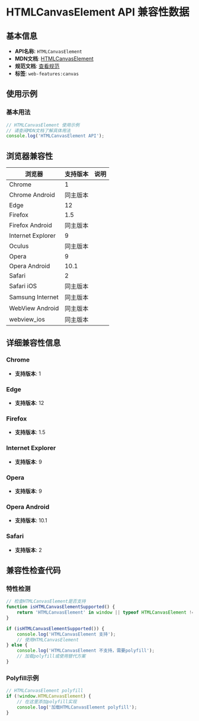# HTMLCanvasElement API 兼容性数据

## 基本信息

- **API名称**: `HTMLCanvasElement`
- **MDN文档**: [HTMLCanvasElement](https://developer.mozilla.org/docs/Web/API/HTMLCanvasElement)
- **规范文档**: [查看规范](https://html.spec.whatwg.org/multipage/canvas.html#htmlcanvaselement)
- **标签**: `web-features:canvas`

## 使用示例

### 基本用法

```javascript
// HTMLCanvasElement 使用示例
// 请查阅MDN文档了解具体用法
console.log('HTMLCanvasElement API');
```

## 浏览器兼容性

| 浏览器 | 支持版本 | 说明 |
|--------|----------|------|
| Chrome | 1 |  |
| Chrome Android | 同主版本 |  |
| Edge | 12 |  |
| Firefox | 1.5 |  |
| Firefox Android | 同主版本 |  |
| Internet Explorer | 9 |  |
| Oculus | 同主版本 |  |
| Opera | 9 |  |
| Opera Android | 10.1 |  |
| Safari | 2 |  |
| Safari iOS | 同主版本 |  |
| Samsung Internet | 同主版本 |  |
| WebView Android | 同主版本 |  |
| webview_ios | 同主版本 |  |

## 详细兼容性信息

### Chrome

- **支持版本**: 1

### Edge

- **支持版本**: 12

### Firefox

- **支持版本**: 1.5

### Internet Explorer

- **支持版本**: 9

### Opera

- **支持版本**: 9

### Opera Android

- **支持版本**: 10.1

### Safari

- **支持版本**: 2

## 兼容性检查代码

### 特性检测

```javascript
// 检查HTMLCanvasElement是否支持
function isHTMLCanvasElementSupported() {
    return 'HTMLCanvasElement' in window || typeof HTMLCanvasElement !== 'undefined';
}

if (isHTMLCanvasElementSupported()) {
    console.log('HTMLCanvasElement 支持');
    // 使用HTMLCanvasElement
} else {
    console.log('HTMLCanvasElement 不支持，需要polyfill');
    // 加载polyfill或使用替代方案
}
```

### Polyfill示例

```javascript
// HTMLCanvasElement polyfill
if (!window.HTMLCanvasElement) {
    // 在这里添加polyfill实现
    console.log('加载HTMLCanvasElement polyfill');
}
```


